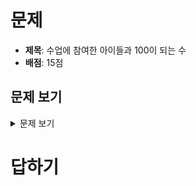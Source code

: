 # 문제

-   **제목**: 수업에 참여한 아이들과 100이 되는 수
-   **배점**: 15점

## 문제 보기

<details>
    <summary>문제 보기</summary>
    <br>
    <blockquote>
        <h1>3. 수업에 참여한 아이들과 100이 되는 수(15점)</h1>
        <span style="text-autospace:none"><span lang="EN-US" style="font-size:13.0pt"><span style="font-family:한컴돋움"><span
                        style="letter-spacing:0pt">(1) </span></span></span><span style="font-size:13.0pt"><span
                    style="font-family:한컴돋움">수업에 참여한 아이들</span></span><span lang="EN-US" style="font-size:13.0pt"><span
                    style="font-family:한컴돋움"><span style="letter-spacing:0pt">(5</span></span></span><span
                style="font-size:13.0pt"><span style="font-family:한컴돋움">점</span></span><span lang="EN-US"
                style="font-size:13.0pt"><span style="font-family:한컴돋움"><span
                        style="letter-spacing:0pt">)</span></span></span></span><br>
        <span style="font-size:13.0pt"><span style="text-autospace:none"><img alt="그림입니다.
                원본 그림의 이름: CLP000001740007.bmp
                원본 그림의 크기: 가로 272pixel, 세로 253pixel" src="./제10회 cpsFestival 예선 문제(안)_files/1.png"
                    style="width:97ptpx; height:90ptpx"></span></span><br>
        <span style="text-autospace:none"><span style="font-size:13.0pt"><span style="font-family:한컴돋움"><span
                        style="letter-spacing:-0.2pt">수업에 참여하는 아이들 중 </span></span></span><span lang="EN-US"
                style="font-size:13.0pt"><span style="font-family:한컴돋움"><span
                        style="letter-spacing:-0.2pt">14</span></span></span><span style="font-size:13.0pt"><span
                    style="font-family:한컴돋움"><span style="letter-spacing:-0.2pt">명은 여학생입니다</span></span></span><span
                lang="EN-US" style="font-size:13.0pt"><span style="font-family:한컴돋움"><span style="letter-spacing:-0.2pt">.
                        8</span></span></span><span style="font-size:13.0pt"><span style="font-family:한컴돋움"><span
                        style="letter-spacing:-0.2pt">명의 아이들이 파란색 셔츠를 입었습니다</span></span></span><span lang="EN-US"
                style="font-size:13.0pt"><span style="font-family:한컴돋움"><span style="letter-spacing:-0.2pt">.
                    </span></span></span><span style="font-size:13.0pt"><span style="font-family:한컴돋움"><span
                        style="letter-spacing:-0.2pt">두 아이는 여학생도 아니고 파란색 셔츠도 입지 않았습니다</span></span></span><span lang="EN-US"
                style="font-size:13.0pt"><span style="font-family:한컴돋움"><span style="letter-spacing:-0.2pt">.
                    </span></span></span></span><br>
        <span style="text-autospace:none"><span style="font-size:13.0pt"><span style="font-family:한컴돋움"><span
                        style="letter-spacing:-0.2pt">파란색 셔츠를 입은 여학생은 </span></span></span><span lang="EN-US"
                style="font-size:13.0pt"><span style="font-family:한컴돋움"><span
                        style="letter-spacing:-0.2pt">5</span></span></span><span style="font-size:13.0pt"><span
                    style="font-family:한컴돋움"><span style="letter-spacing:-0.2pt">명입니다</span></span></span><span lang="EN-US"
                style="font-size:13.0pt"><span style="font-family:한컴돋움"><span
                        style="letter-spacing:-0.2pt">.</span></span></span></span><br>
        <span style="text-autospace:none"><span style="font-size:13.0pt"><span style="font-family:한컴돋움"><span
                        style="letter-spacing:-0.2pt">수업에 참여한 아이들은 모두 몇 명입니까</span></span></span><span lang="EN-US"
                style="font-size:13.0pt"><span style="font-family:한컴돋움"><span
                        style="letter-spacing:-0.2pt">?</span></span></span></span><br>
        <span style="font-size:13.0pt"><span style="text-autospace:none">&nbsp;</span></span><br>
        <span style="text-autospace:none"><span lang="EN-US" style="font-size:13.0pt"><span style="font-family:한컴돋움"><span
                        style="letter-spacing:0pt">(2)</span></span></span> <span lang="EN-US" style="font-size:14.0pt"><span
                    style="font-family:한컴돋움"><span style="letter-spacing:0pt"><span
                            style="font-weight:bold">100</span></span></span></span><span style="font-size:13.0pt"><span
                    style="font-family:한컴돋움">이 되는 수</span></span><span lang="EN-US" style="font-size:13.0pt"><span
                    style="font-family:한컴돋움"><span style="letter-spacing:0pt">(10</span></span></span><span
                style="font-size:13.0pt"><span style="font-family:한컴돋움">점</span></span><span lang="EN-US"
                style="font-size:13.0pt"><span style="font-family:한컴돋움"><span
                        style="letter-spacing:0pt">)</span></span></span></span><br>
        <span style="font-size:13.0pt"><span style="text-autospace:none"><img alt="그림입니다.
                원본 그림의 이름: CLP000001740009.bmp
                원본 그림의 크기: 가로 160pixel, 세로 65pixel" src="./제10회 cpsFestival 예선 문제(안)_files/2.png"
                    style="width:120ptpx; height:48ptpx"></span></span><br>
        <span style="text-autospace:none"><span lang="EN-US" style="font-size:13.0pt"><span style="font-family:한컴돋움"><span
                        style="letter-spacing:0pt">1080</span></span></span><span style="font-size:13.0pt"><span
                    style="font-family:한컴돋움">에서 </span></span><span lang="EN-US" style="font-size:13.0pt"><span
                    style="font-family:한컴돋움"><span style="letter-spacing:0pt">8</span></span></span><span
                style="font-size:13.0pt"><span style="font-family:한컴돋움">을 지우면 </span></span><span lang="EN-US"
                style="font-size:14.0pt"><span style="font-family:한컴돋움"><span style="letter-spacing:0pt"><span
                            style="font-weight:bold">100</span></span></span></span><span style="font-size:13.0pt"><span
                    style="font-family:한컴돋움">이 됩니다</span></span><span lang="EN-US" style="font-size:13.0pt"><span
                    style="font-family:한컴돋움"><span style="letter-spacing:0pt">.</span></span></span></span><br>
        <span style="text-autospace:none"><span lang="EN-US" style="font-size:13.0pt"><span style="font-family:한컴돋움"><span
                        style="letter-spacing:0pt">4</span></span></span><span style="font-size:13.0pt"><span
                    style="font-family:한컴돋움">자리 수 숫자에서 숫자 한 개를 지우면 </span></span><span lang="EN-US"
                style="font-size:14.0pt"><span style="font-family:한컴돋움"><span style="letter-spacing:0pt"><span
                            style="font-weight:bold">100</span></span></span></span><span style="font-size:13.0pt"><span
                    style="font-family:한컴돋움">이 되는 수는 모두 몇 개입니까</span></span><span lang="EN-US" style="font-size:13.0pt"><span
                    style="font-family:한컴돋움"><span style="letter-spacing:0pt">?</span></span></span></span><br>
        <span style="font-size:13.0pt"><span style="text-autospace:none">&nbsp;</span></span><br>
        <span style="color:#f90000"><span lang="EN-US" style="font-size:13.0pt"><span style="font-family:한컴돋움"><span
                        style="letter-spacing:0pt">[</span></span></span><span style="font-size:13.0pt"><span
                    style="font-family:한컴돋움; color:#ed1c24;">답하기</span></span><span lang="EN-US" style="font-size:13.0pt"><span
                    style="font-family:한컴돋움"><span style="letter-spacing:0pt">]</span></span></span></span><br>
        <span style="text-autospace:none"><span lang="EN-US" style="font-size:12.0pt"><span style="font-family:한컴돋움"><span
                        style="letter-spacing:0pt">(1)</span></span></span><span style="font-size:12.0pt"><span
                    style="font-family:한컴돋움">수업에 참여한 아이들</span></span><span lang="EN-US" style="font-size:12.0pt"><span
                    style="font-family:한컴돋움"><span style="letter-spacing:0pt">(5</span></span></span><span
                style="font-size:12.0pt"><span style="font-family:한컴돋움">점</span></span><span lang="EN-US"
                style="font-size:12.0pt"><span style="font-family:한컴돋움"><span
                        style="letter-spacing:0pt">)</span></span></span></span>
        <table
            style="border-collapse:collapse; table-layout:fixed; border-top:none; border-left:none; border-bottom:none; border-right:none; border:solid #000000 0.28pt">
            <tbody>
                <tr>
                    <td style="border-bottom:solid #000000 0.28pt; width:477.22pt; height:29.87pt; padding:1.41pt 5.10pt 1.41pt 5.10pt; border-top:solid #000000 0.28pt; border-left:solid #000000 0.28pt; border-right:solid #000000 0.28pt; text-align:left;"
                        valign="middle"><span style="text-autospace:none"><span style="font-size:12.0pt"><span>①</span><span
                                    style="font-family:한컴돋움">수업에 참여한 아이들은 모두 </span></span><span lang="EN-US"
                                style="font-size:12.0pt"><span style="font-family:한컴돋움"><span style="letter-spacing:0pt">(
                                        )</span></span></span><span style="font-size:12.0pt"><span
                                    style="font-family:한컴돋움">명입니다</span></span><span lang="EN-US" style="font-size:12.0pt"><span
                                    style="font-family:한컴돋움"><span style="letter-spacing:0pt">.</span></span></span></span></td>
                </tr>
                <tr>
                    <td style="border-bottom:solid #000000 0.28pt; width:477.22pt; height:83.71pt; padding:1.41pt 5.10pt 1.41pt 5.10pt; border-top:solid #000000 0.28pt; border-left:solid #000000 0.28pt; border-right:solid #000000 0.28pt; text-align:left;"
                        valign="middle"><span style="text-autospace:none"><span style="font-size:12.0pt"><span>②</span><span
                                    style="font-family:한컴돋움">답을 찾은 방법은 다음과 같습니다</span></span><span lang="EN-US"
                                style="font-size:12.0pt"><span style="font-family:한컴돋움"><span
                                        style="letter-spacing:0pt">.</span></span></span></span><br>
                        <span style="font-size:12.0pt"><span style="text-autospace:none"><span
                                    style="color:#ff0000">&nbsp;</span></span></span><br>
                        <span style="font-size:12.0pt"><span style="text-autospace:none"><span
                                    style="color:#ff0000">&nbsp;</span></span></span><br>
                        <span style="font-size:12.0pt"><span style="text-autospace:none"><span
                                    style="color:#ff0000">&nbsp;</span></span></span>
                    </td>
                </tr>
            </tbody>
        </table>
        <span style="font-size:12.0pt"><span style="text-autospace:none">&nbsp;</span></span><br>
        <span style="font-size:13.0pt"><span style="text-autospace:none"><span lang="EN-US" style="font-size:12.0pt"><span
                        style="font-family:한컴돋움"><span style="letter-spacing:0pt">(2) </span></span></span><span lang="EN-US"
                    style="font-size:14.0pt"><span style="font-family:한컴돋움"><span style="letter-spacing:0pt"><span
                                style="font-weight:bold">100</span></span></span></span><span style="font-size:12.0pt"><span
                        style="font-family:한컴돋움">이 되는 수</span></span><span lang="EN-US" style="font-size:12.0pt"><span
                        style="font-family:한컴돋움"><span style="letter-spacing:0pt">(10</span></span></span><span
                    style="font-size:12.0pt"><span style="font-family:한컴돋움">점</span></span><span lang="EN-US"
                    style="font-size:12.0pt"><span style="font-family:한컴돋움"><span
                            style="letter-spacing:0pt">)</span></span></span></span></span>
        <table
            style="border-collapse:collapse; table-layout:fixed; border-top:none; border-left:none; border-bottom:none; border-right:none; border:solid #000000 0.28pt">
            <tbody>
                <tr>
                    <td style="border-bottom:solid #000000 0.28pt; width:480.05pt; height:29.87pt; padding:1.41pt 5.10pt 1.41pt 5.10pt; border-top:solid #000000 0.28pt; border-left:solid #000000 0.28pt; border-right:solid #000000 0.28pt; text-align:left;"
                        valign="middle"><span style="text-autospace:none"><span lang="EN-US" style="font-size:14.0pt"><span
                                    style="font-family:한컴돋움"><span style="letter-spacing:0pt"><span>①</span><span
                                            style="font-weight:bold">100</span></span></span></span><span
                                style="font-size:12.0pt"><span style="font-family:한컴돋움">이 되는 수는 모두 </span></span><span
                                lang="EN-US" style="font-size:12.0pt"><span style="font-family:한컴돋움"><span
                                        style="letter-spacing:0pt">( )</span></span></span><span style="font-size:12.0pt"><span
                                    style="font-family:한컴돋움">개입니다</span></span><span lang="EN-US" style="font-size:12.0pt"><span
                                    style="font-family:한컴돋움"><span style="letter-spacing:0pt">.</span></span></span></span></td>
                </tr>
                <tr>
                    <td style="border-bottom:solid #000000 0.28pt; width:480.05pt; height:83.71pt; padding:1.41pt 5.10pt 1.41pt 5.10pt; border-top:solid #000000 0.28pt; border-left:solid #000000 0.28pt; border-right:solid #000000 0.28pt; text-align:left;"
                        valign="middle"><span style="text-autospace:none"><span style="font-size:12.0pt"><span>②</span><span
                                    style="font-family:한컴돋움">답을 찾은 방법은 다음과 같습니다</span></span><span lang="EN-US"
                                style="font-size:12.0pt"><span style="font-family:한컴돋움"><span
                                        style="letter-spacing:0pt">.</span></span></span></span><br>
                        <span style="font-size:12.0pt"><span style="text-autospace:none">&nbsp;</span></span><br>
                        <span style="font-size:12.0pt"><span style="text-autospace:none">&nbsp;</span></span><br>
                        <span style="font-size:12.0pt"><span style="text-autospace:none">&nbsp;</span></span>
                    </td>
                </tr>
            </tbody>
        </table>
        <span style="text-autospace:none">&nbsp;</span><br>
        &nbsp;
    </blockquote>
</details>

# 답하기
